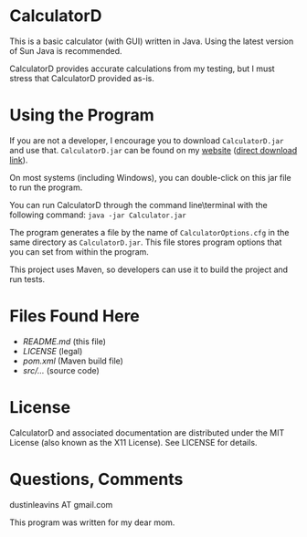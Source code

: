 CalculatorD
===========
This is a basic calculator (with GUI) written in Java. Using the latest version of Sun Java is recommended.

CalculatorD provides accurate calculations from my testing, but I must stress that CalculatorD provided as-is.

Using the Program
=================
If you are not a developer, I encourage you to download `CalculatorD.jar` and use that.  `CalculatorD.jar` can be found on my [website](http://www.dustin-leavins.info/programming.php) ([direct download link](http://www.dustin-leavins.info/CalculatorD-1.0.jar)).

On most systems (including Windows), you can double-click on this jar file to run the program.

You can run CalculatorD through the command line\terminal with the following command:
`java -jar Calculator.jar`

The program generates a file by the name of `CalculatorOptions.cfg` in the same directory as `CalculatorD.jar`.  This file stores program options that you can set from within the program.

This project uses Maven, so developers can use it to build the project and run tests.

Files Found Here
================
- *README.md* (this file)
- *LICENSE* (legal)
- *pom.xml* (Maven build file)
- *src/...* (source code)

License
=======
CalculatorD and associated documentation are distributed under the MIT License (also known as the X11 License).  See LICENSE for details.

Questions, Comments
===================
dustinleavins AT gmail.com

This program was written for my dear mom.
